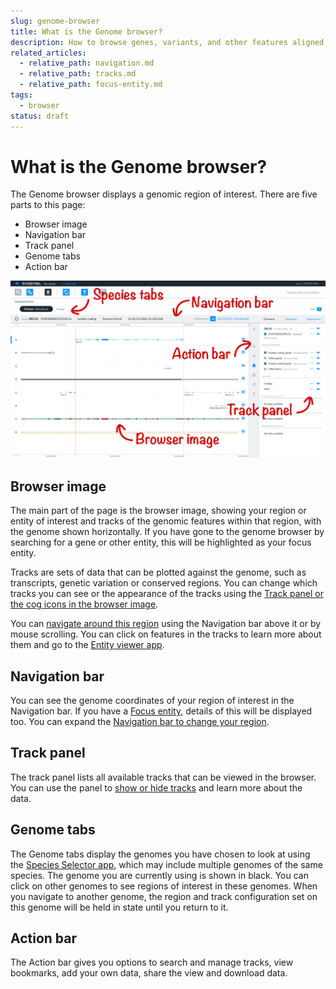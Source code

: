 ```yaml
---
slug: genome-browser
title: What is the Genome browser?
description: How to browse genes, variants, and other features aligned to the reference genome
related_articles:
  - relative_path: navigation.md
  - relative_path: tracks.md
  - relative_path: focus-entity.md
tags:
  - browser
status: draft
---
```


# What is the Genome browser?

The Genome browser displays a genomic region of interest. There are five parts to this page:
* Browser image
* Navigation bar
* Track panel
* Genome tabs
* Action bar

![The Genome browser app](browser.png)

## Browser image

The main part of the page is the browser image, showing your region or entity of interest and tracks of the genomic features within that region, with the genome shown horizontally. If you have gone to the genome browser by searching for a gene or other entity, this will be highlighted as your focus entity. 

Tracks are sets of data that can be plotted against the genome, such as transcripts, genetic variation or conserved regions. You can change which tracks you can see or the appearance of the tracks using the [Track panel or the cog icons in the browser image](tracks.md).

You can [navigate around this region](navigation.md) using the Navigation bar above it or by mouse scrolling. You can click on features in the tracks to learn more about them and go to the [Entity viewer app](../entity-viewer/entity-viewer.md).

## Navigation bar

You can see the genome coordinates of your region of interest in the Navigation bar. If you have a [Focus entity](focus-entity.md), details of this will be displayed too. You can expand the [Navigation bar to change your region](navigation.md).

## Track panel

The track panel lists all available tracks that can be viewed in the browser. You can use the panel to [show or hide tracks](tracks.md) and learn more about the data.

## Genome tabs

The Genome tabs display the genomes you have chosen to look at using the [Species Selector app](../species-selector/species-selector.md), which may include multiple genomes of the same species. The genome you are currently using is shown in black. You can click on other genomes to see regions of interest in these genomes. When you navigate to another genome, the region and track configuration set on this genome will be held in state until you return to it.

## Action bar

The Action bar gives you options to search and manage tracks, view bookmarks, add your own data, share the view and download data.
